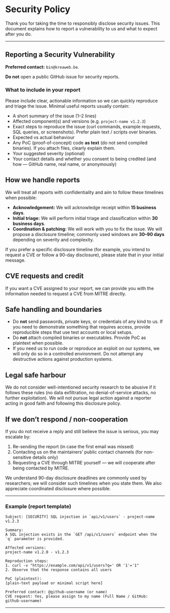 # Security Policy

Thank you for taking the time to responsibly disclose security issues. This document explains how to report a vulnerability to us and what to expect after you do.

---

## Reporting a Security Vulnerability

**Preferred contact:** `bin@kreaweb.be`.

**Do not** open a public GitHub issue for security reports.

### What to include in your report

Please include clear, actionable information so we can quickly reproduce and triage the issue. Minimal useful reports usually contain:

-   A short summary of the issue (1–2 lines)
-   Affected component(s) and versions (e.g. `project-name v1.2.3`)
-   Exact steps to reproduce the issue (curl commands, example requests, SQL queries, or screenshots). Prefer plain text / scripts over binaries.
-   Expected vs actual behaviour
-   Any PoC (proof-of-concept) code **as text** (do not send compiled binaries). If you attach files, clearly explain them.
-   Your suggested severity (optional)
-   Your contact details and whether you consent to being credited (and how — GitHub name, real name, or anonymously)

## How we handle reports

We will treat all reports with confidentiality and aim to follow these timelines when possible:

-   **Acknowledgement:** We will acknowledge receipt within **15 business days**.
-   **Initial triage:** We will perform initial triage and classification within **30 business days**.
-   **Coordination & patching:** We will work with you to fix the issue. We will propose a disclosure timeline; commonly used windows are **30–90 days** depending on severity and complexity.

If you prefer a specific disclosure timeline (for example, you intend to request a CVE or follow a 90-day disclosure), please state that in your initial message.

## CVE requests and credit

If you want a CVE assigned to your report, we can provide you with the information needed to request a CVE from MITRE directly.

## Safe handling and boundaries

-   Do **not** send passwords, private keys, or credentials of any kind to us. If you need to demonstrate something that requires access, provide reproducible steps that use test accounts or local setups.
-   Do **not** attach compiled binaries or executables. Provide PoC as plaintext when possible.
-   If you need us to run code or reproduce an exploit on our systems, we will only do so in a controlled environment. Do not attempt any destructive actions against production systems.

## Legal safe harbour

We do not consider well-intentioned security research to be abusive if it follows these rules (no data exfiltration, no denial-of-service attacks, no further exploitation). We will not pursue legal action against a reporter acting in good faith and following this disclosure policy.

## If we don’t respond / non-cooperation

If you do not receive a reply and still believe the issue is serious, you may escalate by:

1. Re-sending the report (in case the first email was missed)
2. Contacting us on the maintainers’ public contact channels (for non-sensitive details only)
3. Requesting a CVE through MITRE yourself — we will cooperate after being contacted by MITRE.

We understand 90-day disclosure deadlines are commonly used by researchers; we will consider such timelines when you state them. We also appreciate coordinated disclosure where possible.

---

### Example (report template)

```
Subject: [SECURITY] SQL injection in `api/v1/users` - project-name v1.2.3

Summary:
A SQL injection exists in the `GET /api/v1/users` endpoint when the `q` parameter is provided.

Affected versions:
project-name v1.2.0 - v1.2.3

Reproduction steps:
1. curl -v "https://example.com/api/v1/users?q=' OR '1'='1"
2. Observe that the response contains all users

PoC (plaintext):
[plain-text payload or minimal script here]

Preferred contact: @github-username (or name)
CVE request: Yes, please assign to my name (Full Name / GitHub: github-username)

```

---
